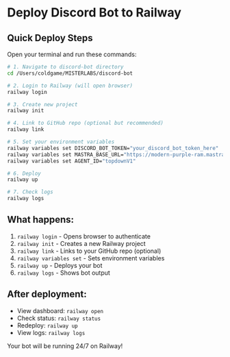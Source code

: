# Deploy Discord Bot to Railway

## Quick Deploy Steps

Open your terminal and run these commands:

```bash
# 1. Navigate to discord-bot directory
cd /Users/coldgame/MISTERLABS/discord-bot

# 2. Login to Railway (will open browser)
railway login

# 3. Create new project
railway init

# 4. Link to GitHub repo (optional but recommended)
railway link

# 5. Set your environment variables
railway variables set DISCORD_BOT_TOKEN="your_discord_bot_token_here"
railway variables set MASTRA_BASE_URL="https://modern-purple-ram.mastra.ai"
railway variables set AGENT_ID="topdownV1"

# 6. Deploy
railway up

# 7. Check logs
railway logs
```

## What happens:

1. `railway login` - Opens browser to authenticate
2. `railway init` - Creates a new Railway project
3. `railway link` - Links to your GitHub repo (optional)
4. `railway variables set` - Sets environment variables
5. `railway up` - Deploys your bot
6. `railway logs` - Shows bot output

## After deployment:

- View dashboard: `railway open`
- Check status: `railway status`
- Redeploy: `railway up`
- View logs: `railway logs`

Your bot will be running 24/7 on Railway!